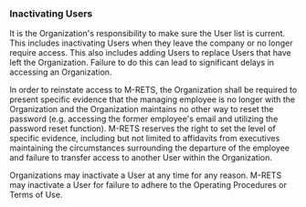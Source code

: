 ### Inactivating Users

It is the Organization&#39;s responsibility to make sure the User list is current. This includes inactivating Users when they leave the company or no longer require access. This also includes adding Users to replace Users that have left the Organization. Failure to do this can lead to significant delays in accessing an Organization.

In order to reinstate access to M-RETS, the Organization shall be required to present specific evidence that the managing employee is no longer with the Organization and the Organization maintains no other way to reset the password (e.g. accessing the former employee&#39;s email and utilizing the password reset function). M-RETS reserves the right to set the level of specific evidence, including but not limited to affidavits from executives maintaining the circumstances surrounding the departure of the employee and failure to transfer access to another User within the Organization.

Organizations may inactivate a User at any time for any reason. M-RETS may inactivate a User for failure to adhere to the Operating Procedures or Terms of Use.
